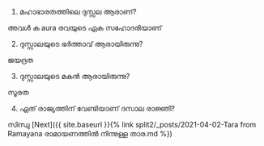 1) മഹാഭാരതത്തിലെ ദുസ്സല ആരാണ്?

അവൾ ക aura രവയുടെ ഏക സഹോദരിയാണ്

2) ദുസ്സാലയുടെ ഭർത്താവ് ആരായിരുന്നു?

ജയദ്രത

3) ദുസ്സാലയുടെ മകൻ ആരായിരുന്നു?

സൂരത

4) ഏത് രാജ്യത്തിന് വേണ്ടിയാണ് ദസാല രാജ്ഞി?

സിന്ധു
[Next]({{ site.baseurl }}{% link  split2/_posts/2021-04-02-Tara from Ramayana രാമായണത്തിൽ നിന്നുള്ള താര.md %})
